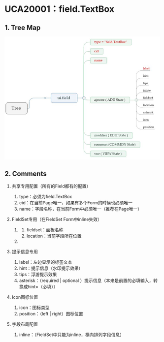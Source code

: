 # UCA20001：field.TextBox

## 1. Tree Map

![](/engine/spec/component/img/field-001-01.JPG)

## 2. Comments

1. 共享专用配置（所有的Field都有的配置）
   1. type：必须为field.TextBox
   2. cid：在当前Page唯一，如果有多个Form的时候也必须唯一
   3. name：字段名称，在当前Form中必须唯一（推荐在Page唯一）
2. FieldSet专用（在FieldSet Form中inline失效）
   1. 1. fieldset：面板名称
      2. location：当前字段所在位置
   2. 
3. 提示信息专用
   1. label：左边显示的标签文本
   2. hint：提示信息（水印提示效果）
   3. tips：浮游提示效果
   4. asterisk：（required \| optional ）提示信息（本来是前置的必填输入，转换成hint=（必填））

1. Icon图标位置
   1. icon：图标类型
   2. position：（left \| right）图标位置
2. 字段布局配置
   1. inline：（FieldSet中只能为inline，横向排列字段信息）



